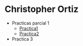 # Christopher Ortiz 

- Practicas parcial 1
  - [Practica1](./Datos.md)
  - [Practica2](./Tarea1.md)
- Practica 3
